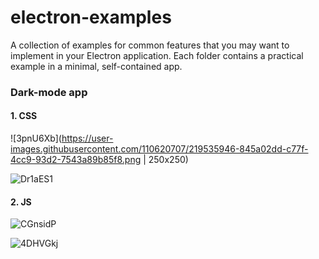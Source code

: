 # electron-examples
A collection of examples for common features that you may want to implement in your Electron application. Each folder contains a practical example in a minimal, self-contained app.

### Dark-mode app
#### 1. CSS

![3pnU6Xb](https://user-images.githubusercontent.com/110620707/219535946-845a02dd-c77f-4cc9-93d2-7543a89b85f8.png | 250x250)

![Dr1aES1](https://user-images.githubusercontent.com/110620707/219535970-a456f2ae-79e9-4bd6-b223-0e0af81c3f0b.png)

#### 2. JS

![CGnsidP](https://user-images.githubusercontent.com/110620707/219535474-85d21317-5485-45f0-a3b3-46aad9a0fd0f.png)

![4DHVGkj](https://user-images.githubusercontent.com/110620707/219535504-05974089-dd95-4ae7-b9ab-22e60e81ab79.png)

